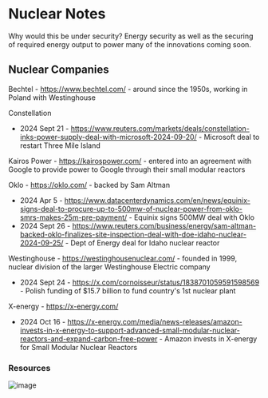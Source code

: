 # Nuclear Notes

Why would this be under security? Energy security as well as the securing of required energy output to power many of the innovations coming soon.

## Nuclear Companies

Bechtel - https://www.bechtel.com/ - around since the 1950s, working in Poland with Westinghouse

Constellation
- 2024 Sept 21 - https://www.reuters.com/markets/deals/constellation-inks-power-supply-deal-with-microsoft-2024-09-20/ - Microsoft deal to restart Three Mile Island

Kairos Power - https://kairospower.com/ - entered into an agreement with Google to provide power to Google through their small modular reactors

Oklo - https://oklo.com/ - backed by Sam Altman
- 2024 Apr 5 - https://www.datacenterdynamics.com/en/news/equinix-signs-deal-to-procure-up-to-500mw-of-nuclear-power-from-oklo-smrs-makes-25m-pre-payment/ - Equinix signs 500MW deal with Oklo
- 2024 Sept 26 - https://www.reuters.com/business/energy/sam-altman-backed-oklo-finalizes-site-inspection-deal-with-doe-idaho-nuclear-2024-09-25/ - Dept of Energy deal for Idaho nuclear reactor

Westinghouse - https://westinghousenuclear.com/ - founded in 1999, nuclear division of the larger Westinghouse Electric company
- 2024 Sept 24 - https://x.com/cornoisseur/status/1838701059591598569 - Polish funding of $15.7 billion to fund country's 1st nuclear plant

X-energy - https://x-energy.com/
- 2024 Oct 16 - https://x-energy.com/media/news-releases/amazon-invests-in-x-energy-to-support-advanced-small-modular-nuclear-reactors-and-expand-carbon-free-power - Amazon invests in X-energy for Small Modular Nuclear Reactors

### Resources
![image](https://github.com/user-attachments/assets/e805f2c4-3784-40d3-a7c5-dc7c36208a6c)

